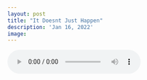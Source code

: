 ```yaml
---
layout: post
title: "It Doesnt Just Happen"
description: 'Jan 16, 2022'
image:
---
```


<audio controls preload="metadata">
  <source src="https://docs.google.com/uc?export=open&id=1_c35CW_ZfF7ZaugBDW9bnJAMLMWCbw8O" type="audio/mp3">
Your browser does not support the audio element.
</audio>
